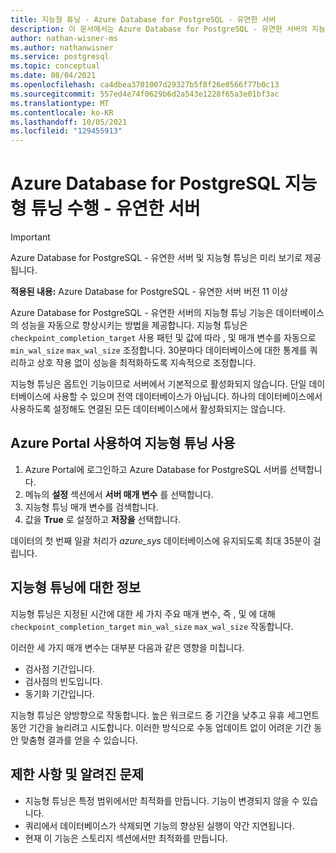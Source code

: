 ```yaml
---
title: 지능형 튜닝 - Azure Database for PostgreSQL - 유연한 서버
description: 이 문서에서는 Azure Database for PostgreSQL - 유연한 서버의 지능형 튜닝 기능에 대해 설명합니다.
author: nathan-wisner-ms
ms.author: nathanwisner
ms.service: postgresql
ms.topic: conceptual
ms.date: 08/04/2021
ms.openlocfilehash: ca4dbea3701007d29327b5f8f26e0566f77b0c13
ms.sourcegitcommit: 557ed4e74f0629b6d2a543e1228f65a3e01bf3ac
ms.translationtype: MT
ms.contentlocale: ko-KR
ms.lasthandoff: 10/05/2021
ms.locfileid: "129455913"
---
```

# <a name="perform-intelligent-tuning-in-azure-database-for-postgresql---flexible-server"></a>Azure Database for PostgreSQL 지능형 튜닝 수행 - 유연한 서버

> [!IMPORTANT]
> Azure Database for PostgreSQL - 유연한 서버 및 지능형 튜닝은 미리 보기로 제공됩니다.

**적용된 내용:** Azure Database for PostgreSQL - 유연한 서버 버전 11 이상

Azure Database for PostgreSQL - 유연한 서버의 지능형 튜닝 기능은 데이터베이스의 성능을 자동으로 향상시키는 방법을 제공합니다. 지능형 튜닝은 `checkpoint_completion_target` 사용 패턴 및 값에 따라 , 및 매개 변수를 자동으로 `min_wal_size` `max_wal_size` 조정합니다. 30분마다 데이터베이스에 대한 통계를 쿼리하고 상호 작용 없이 성능을 최적화하도록 지속적으로 조정합니다.

지능형 튜닝은 옵트인 기능이므로 서버에서 기본적으로 활성화되지 않습니다. 단일 데이터베이스에 사용할 수 있으며 전역 데이터베이스가 아닙니다. 하나의 데이터베이스에서 사용하도록 설정해도 연결된 모든 데이터베이스에서 활성화되지는 않습니다.

## <a name="enable-intelligent-tuning-by-using-the-azure-portal"></a>Azure Portal 사용하여 지능형 튜닝 사용

1. Azure Portal에 로그인하고 Azure Database for PostgreSQL 서버를 선택합니다.
2. 메뉴의 **설정** 섹션에서 **서버 매개 변수** 를 선택합니다.
3. 지능형 튜닝 매개 변수를 검색합니다.
4. 값을 **True** 로 설정하고 **저장을** 선택합니다.

데이터의 첫 번째 일괄 처리가 *azure_sys* 데이터베이스에 유지되도록 최대 35분이 걸립니다.

## <a name="information-about-intelligent-tuning"></a>지능형 튜닝에 대한 정보

지능형 튜닝은 지정된 시간에 대한 세 가지 주요 매개 변수, 즉 , 및 에 대해 `checkpoint_completion_target` `min_wal_size` `max_wal_size` 작동합니다.

이러한 세 가지 매개 변수는 대부분 다음과 같은 영향을 미칩니다. 

* 검사점 기간입니다.
* 검사점의 빈도입니다.
* 동기화 기간입니다.

지능형 튜닝은 양방향으로 작동합니다. 높은 워크로드 중 기간을 낮추고 유휴 세그먼트 동안 기간을 늘리려고 시도합니다. 이러한 방식으로 수동 업데이트 없이 어려운 기간 동안 맞춤형 결과를 얻을 수 있습니다.

## <a name="limitations-and-known-issues"></a>제한 사항 및 알려진 문제

* 지능형 튜닝은 특정 범위에서만 최적화를 만듭니다. 기능이 변경되지 않을 수 있습니다.
* 쿼리에서 데이터베이스가 삭제되면 기능의 향상된 실행이 약간 지연됩니다.
* 현재 이 기능은 스토리지 섹션에서만 최적화를 만듭니다.
